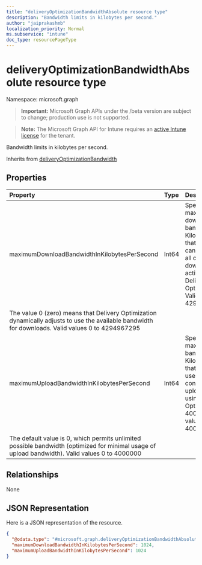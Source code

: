 ```yaml
---
title: "deliveryOptimizationBandwidthAbsolute resource type"
description: "Bandwidth limits in kilobytes per second."
author: "jaiprakashmb"
localization_priority: Normal
ms.subservice: "intune"
doc_type: resourcePageType
---
```


# deliveryOptimizationBandwidthAbsolute resource type

Namespace: microsoft.graph

> **Important:** Microsoft Graph APIs under the /beta version are subject to change; production use is not supported.

> **Note:** The Microsoft Graph API for Intune requires an [active Intune license](https://go.microsoft.com/fwlink/?linkid=839381) for the tenant.

Bandwidth limits in kilobytes per second.


Inherits from [deliveryOptimizationBandwidth](../resources/intune-deviceconfig-deliveryoptimizationbandwidth.md)

## Properties
|Property|Type|Description|
|:---|:---|:---|
|maximumDownloadBandwidthInKilobytesPerSecond|Int64|Specifies the maximum download bandwidth in KiloBytes/second that the device can use across all concurrent download activities using Delivery Optimization. Valid values 0 to 4294967295
The value 0 (zero) means that Delivery Optimization dynamically adjusts to use the available bandwidth for downloads. Valid values 0 to 4294967295|
|maximumUploadBandwidthInKilobytesPerSecond|Int64|Specifies the maximum upload bandwidth in KiloBytes/second that a device will use across all concurrent upload activity using Delivery Optimization (0-4000000). Valid values 0 to 4000000
The default value is 0, which permits unlimited possible bandwidth (optimized for minimal usage of upload bandwidth). Valid values 0 to 4000000|

## Relationships
None

## JSON Representation
Here is a JSON representation of the resource.
<!-- {
  "blockType": "resource",
  "@odata.type": "microsoft.graph.deliveryOptimizationBandwidthAbsolute"
}
-->
``` json
{
  "@odata.type": "#microsoft.graph.deliveryOptimizationBandwidthAbsolute",
  "maximumDownloadBandwidthInKilobytesPerSecond": 1024,
  "maximumUploadBandwidthInKilobytesPerSecond": 1024
}
```
